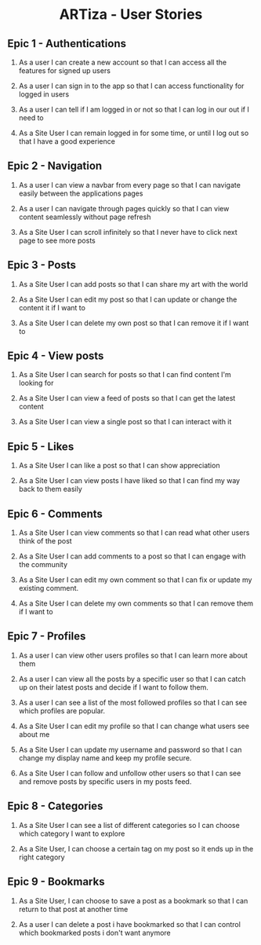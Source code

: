 # <center>ARTiza - User Stories</center>
## Epic 1 - Authentications

1. As a user I can create a new account so that I can access all the features for signed up users

2. As a user I can sign in to the app so that I can access functionality for logged in users

3. As a user I can tell if I am logged in or not so that I can log in our out if I need to

4. As a Site User I can remain logged in for some time, or until I log out so that I have a good experience


## Epic 2 - Navigation

1. As a user I can view a navbar from every page so that I can navigate easily between the applications pages

2. As a user I can navigate through pages quickly so that I can view content seamlessly without page refresh

3. As a Site User I can scroll infinitely so that I never have to click next page to see more posts


## Epic 3 - Posts

1. As a Site User I can add posts so that I can share my art with the world

2. As a Site User I can edit my post so that I can update or change the content it if I want to

3. As a Site User I can delete my own post so that I can remove it if I want to


## Epic 4 - View posts

1. As a Site User I can search for posts so that I can find content I'm looking for

2. As a Site User I can view a feed of posts so that I can get the latest content

3. As a Site User I can view a single post so that I can interact with it


## Epic 5 - Likes

1. As a Site User I can like a post so that I can show appreciation

2. As a Site User I can view posts I have liked so that I can find my way back to them easily


## Epic 6 - Comments

1. As a Site User I can view comments so that I can read what other users think of the post

2. As a Site User I can add comments to a post so that I can engage with the community

3. As a Site User I can edit my own comment so that I can fix or update my existing comment.

4. As a Site User I can delete my own comments so that I can remove them if I want to


## Epic 7 - Profiles

1. As a user I can view other users profiles so that I can learn more about them

2. As a user I can view all the posts by a specific user so that I can catch up on their latest posts and decide if I want to follow them.

3. As a user I can see a list of the most followed profiles so that I can see which profiles are popular.

4. As a Site User I can edit my profile so that I can change what users see about me

5. As a Site User I can update my username and password so that I can change my display name and keep my profile secure.

6. As a Site User I can follow and unfollow other users so that I can see and remove posts by specific users in my posts feed.

## Epic 8 - Categories

1. As a Site User I can see a list of different categories so I can choose which category I want to explore

2. As a Site User, I can choose a certain tag on my post so it ends up in the right category

## Epic 9 - Bookmarks

1. As a Site User, I can choose to save a post as a bookmark so that I can return to that post at another time

2. As a user I can delete a post i have bookmarked so that I can control which bookmarked posts i don't want anymore














